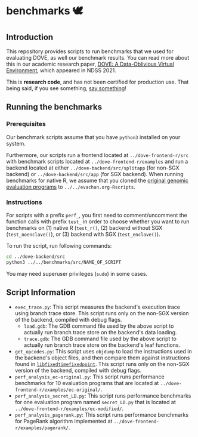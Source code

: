 benchmarks 🕊
================================================

Introduction
--------------------
This repository provides scripts to run benchmarks that we used for evaluating DOVE, as well our benchmark results. You can read more about this in our academic research paper, [DOVE: A Data-Oblivious Virtual Environment](https://www.ndss-symposium.org/ndss-paper/dove-a-data-oblivious-virtual-environment/), which appeared in NDSS 2021.

This is **research code**, and has not been certified for production use. That being said, if you see something, [say something](https://github.com/dove-project/benchmarks/issues)!

Running the benchmarks
--------------------------------
### Prerequisites
Our benchmark scripts assume that you have ``python3`` installed on your system.

Furthermore, our scripts run a frontend located at ``../dove-frontend-r/src`` with benchmark scripts located at ``../dove-frontend-r/examples`` and run a backend located at either ``../dove-backend/src/splitapp`` (for non-SGX backend) or ``../dove-backend/src/app`` (for SGX backend). When running benchmarks for native R, we assume that you cloned the [original genomic evaluation programs](https://github.com/ekfchan/evachan.org-Rscripts) to ``../../evachan.org-Rscripts``.

### Instructions
For scripts with a prefix ``perf_``, you first need to comment/uncomment the function calls with prefix ``test_`` in order to choose whether you want to run benchmarks on (1) native R (``test_r()``, (2) backend without SGX (``test_noenclave()``), or (3) backend with SGX (``test_enclave()``).

To run the script, run following commands:
```sh
cd ../dove-backend/src
python3 ../../benchmarks/src/NAME_OF_SCRIPT
```
You may need superuser privileges (`sudo`) in some cases.

Script Information
---------------------------------
- ``exec_trace.py``: This script measures the backend's execution trace using branch trace store. This script runs only on the non-SGX version of the backend, compiled with debug flags.
    - ``load.gdb``: The GDB command file used by the above script to actually run branch trace store on the backend's data loading.
    - ``trace.gdb``: The GDB command file used by the above script to actually run branch trace store on the backend's leaf functions.
- ``get_opcodes.py``: This script uses `objdump` to load the instructions used in the backend's object files, and then compare them against instructions found in [`libfixedtimefixedpoint`](https://github.com/kmowery/libfixedtimefixedpoint). This script runs only on the non-SGX version of the backend, compiled with debug flags.
- ``perf_analysis_ec-original.py``: This script runs performance benchmarks for 10 evaluation programs that are located at ``../dove-frontend-r/examples/ec-original/``.
- ``perf_analysis_secret_LD.py``: This script runs performance benchmarks for one evaluation program named ``secret_LD.py`` that is located at ``../dove-frontend-r/examples/ec-modified/``.
- ``perf_analysis_pagerank.py``: This script runs performance benchmarks for PageRank algorithm implemented at ``../dove-frontend-r/examples/pagerank/``.

